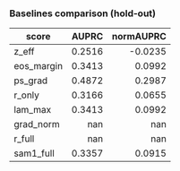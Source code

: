 ### Baselines comparison (hold-out)

| score | AUPRC | normAUPRC |
|---|---:|---:|
| z_eff | 0.2516 | -0.0235 |
| eos_margin | 0.3413 | 0.0992 |
| ps_grad | 0.4872 | 0.2987 |
| r_only | 0.3166 | 0.0655 |
| lam_max | 0.3413 | 0.0992 |
| grad_norm | nan | nan |
| r_full | nan | nan |
| sam1_full | 0.3357 | 0.0915 |